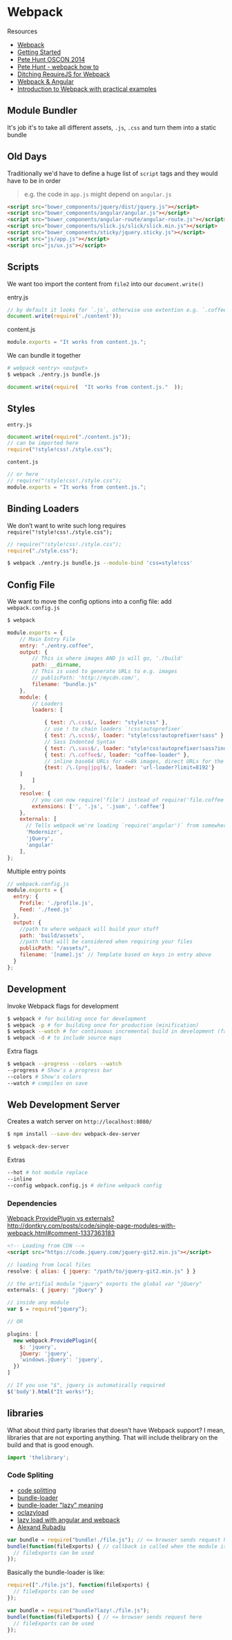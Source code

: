 # Webpack

Resources
- [Webpack](http://webpack.github.io)
- [Getting Started](http://webpack.github.io/docs/tutorials/getting-started/)
- [Pete Hunt OSCON 2014](https://youtu.be/VkTCL6Nqm6Y)
- [Pete Hunt - webpack how to](https://github.com/petehunt/webpack-howto)
- [Ditching RequireJS for Webpack](http://blog.player.me/ditching-requirejs-webpack-reasons-lessons-learned/)
- [Webpack & Angular](http://shmck.com/webpack-angular-part-1/)
- [Introduction to Webpack with practical examples](http://julienrenaux.fr/2015/03/30/introduction-to-webpack-with-practical-examples/#ECMAScript_6_compilation)

## Module Bundler
It's job it's to take all different assets, `.js`, `.css` and turn them into a static bundle

## Old Days
Traditionally we'd have to define a huge list of `script` tags and they would have to be in order

> e.g. the code in `app.js` might depend on `angular.js`


```html
<script src="bower_components/jquery/dist/jquery.js"></script>
<script src="bower_components/angular/angular.js"></script>
<script src="bower_components/angular-route/angular-route.js"></script>
<script src="bower_components/slick.js/slick/slick.min.js"></script>
<script src="bower_components/sticky/jquery.sticky.js"></script>
<script src="js/app.js"></script>
<script src="js/ux.js"></script>
```


## Scripts
We want too import the content from `file2` into our `document.write()`

entry.js
```js
// by default it looks for `.js`, otherwise use extention e.g. `.coffee`
document.write(require('./content'));
```

content.js
```js
module.exports = "It works from content.js.";
```

We can bundle it together
```sh
# webpack <entry> <output>
$ webpack ./entry.js bundle.js
```
```js
document.write(require(  "It works from content.js."  ));
```

## Styles

`entry.js`
```js
document.write(require("./content.js"));
// can be imported here
require("!style!css!./style.css");
```

`content.js`
```js
// or here
// require("!style!css!./style.css");
module.exports = "It works from content.js.";
```

## Binding Loaders
We don’t want to write such long requires `require("!style!css!./style.css");`

```js
// require("!style!css!./style.css");
require("./style.css");
```
```sh
$ webpack ./entry.js bundle.js --module-bind 'css=style!css'
```

## Config File
We want to move the config options into a config file: add `webpack.config.js`

```sh
$ webpack
```
```js
module.exports = {
    // Main Entry File
    entry: "./entry.coffee",
    output: {
        // This is where images AND js will go, './build'
        path: __dirname,
        // This is used to generate URLs to e.g. images
        // publicPath: 'http://mycdn.com/',
        filename: "bundle.js"
    },
    module: {
        // Loaders
        loaders: [

            { test: /\.css$/, loader: "style!css" },
            // use ! to chain loaders `!css!autoprefixer`
            { test: /\.scss$/, loader: "style!css!autoprefixer!sass" },
            // Sass Indented Syntax
            { test: /\.sass$/, loader: "style!css!autoprefixer!sass?indentedSyntax" },
            { test: /\.coffee$/, loader: "coffee-loader" },
            // inline base64 URLs for <=8k images, direct URLs for the rest
            {test: /\.(png|jpg)$/, loader: 'url-loader?limit=8192'}
    ]
        ]
    },
    resolve: {
        // you can now require('file') instead of require('file.coffee')
        extensions: ['', '.js', '.json', '.coffee']
    },
    externals: [
      // Tells webpack we're loading `require('angular')` from somewhere else, like a CDN
      'Modernizr',
      'jQuery',
      'angular'
    ],
};
```

Multiple entry points
```js
// webpack.config.js
module.exports = {
  entry: {
    Profile: './profile.js',
    Feed: './feed.js'
  },
  output: {
    //path to where webpack will build your stuff
    path: 'build/assets',
    //path that will be considered when requiring your files
    publicPath: "/assets/",
    filename: '[name].js' // Template based on keys in entry above
  }
};
```

## Development
Invoke Webpack flags for development

```sh
$ webpack # for building once for development
$ webpack -p # for building once for production (minification)
$ webpack --watch # for continuous incremental build in development (fast!)
$ webpack -d # to include source maps
```

Extra flags
```sh
$ webpack --progress --colors --watch
--progress # Show's a progress bar
--colors # Show's colors
--watch # compiles on save
```

## Web Development Server
Creates a watch server on `http://localhost:8080/`

```sh
$ npm install --save-dev webpack-dev-server
```
```sh
$ webpack-dev-server
```
Extras
```sh
--hot # hot module replace
--inline
--config webpack.config.js # define webpack config
```

### Dependencies
[Webpack ProvidePlugin vs externals?](http://codereply.com/answer/7upd1z/webpack-provideplugin-vs-externals.html)
http://dontkry.com/posts/code/single-page-modules-with-webpack.html#comment-1337363183

```html
<!-- Loading from CDN -->
<script src="https://code.jquery.com/jquery-git2.min.js"></script>
```
```js
// loading from local files
resolve: { alias: { jquery: "/path/to/jquery-git2.min.js" } }
```
```js
// the artifial module "jquery" exports the global var "jQuery"
externals: { jquery: "jQuery" }

// inside any module
var $ = require("jquery");

// OR

plugins: [
  new webpack.ProvidePlugin({
    $: 'jquery',
    jQuery: 'jquery',
    'windows.jQuery': 'jquery',
  })
]

// If you use "$", jquery is automatically required
$('body').html("It works!");
```

## libraries
What about third party libraries that doesn’t have Webpack support? I mean, libraries that are not exporting anything. That will include thelibrary on the build and that is good enough.

```js
import 'thelibrary';
```

### Code Spliting
- [code splitting](http://webpack.github.io/docs/code-splitting.html)
- [bundle-loader](https://github.com/webpack/bundle-loader)
- [bundle-loader "lazy" meaning](https://github.com/webpack/bundle-loader/issues/2)
- [oclazyload](https://oclazyload.readme.io)
- [lazy load with angular and webpack](http://michalzalecki.com/lazy-load-angularjs-with-webpack/)
- [Alexand Rubadiu](http://alexandrubadiu.ro/talks/angular_webpack/#/)


```js
var bundle = require("bundle!./file.js"); // <= browser sends request here
bundle(function(fileExports) { // callback is called when the module is ready
  // fileExports can be used
});
```
Basically the bundle-loader is like:
```js
require(["./file.js"], function(fileExports) {
  // fileExports can be used  
});
```

```js
var bundle = require("bundle?lazy!./file.js");
bundle(function(fileExports) { // <= browser sends request here
  // fileExports can be used
});
```
